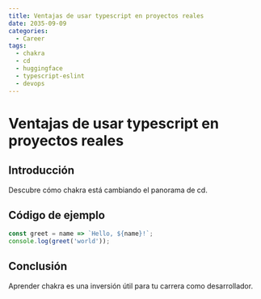 ```yaml
---
title: Ventajas de usar typescript en proyectos reales
date: 2035-09-09
categories:
  - Career
tags:
  - chakra
  - cd
  - huggingface
  - typescript-eslint
  - devops
---
```


# Ventajas de usar typescript en proyectos reales

## Introducción

Descubre cómo chakra está cambiando el panorama de cd.

## Código de ejemplo

```javascript
const greet = name => `Hello, ${name}!`;
console.log(greet('world'));
```

## Conclusión

Aprender chakra es una inversión útil para tu carrera como desarrollador.